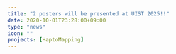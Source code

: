 ```yaml
---
title: "2 posters will be presented at UIST 2025!!"
date: 2020-10-01T23:28:00+09:00
type: "news"
icon: ""
projects: [HaptoMapping]
---
```

